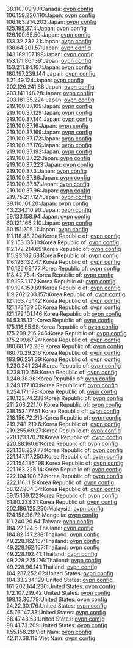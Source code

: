 38.110.109.90:Canada: [ovpn config](vpn/38_110_109_90.ovpn)  
106.159.220.110:Japan: [ovpn config](vpn/106_159_220_110.ovpn)  
106.163.214.203:Japan: [ovpn config](vpn/106_163_214_203.ovpn)  
125.195.37.4:Japan: [ovpn config](vpn/125_195_37_4.ovpn)  
126.100.65.50:Japan: [ovpn config](vpn/126_100_65_50.ovpn)  
133.32.232.31:Japan: [ovpn config](vpn/133_32_232_31.ovpn)  
138.64.201.57:Japan: [ovpn config](vpn/138_64_201_57.ovpn)  
143.189.107.199:Japan: [ovpn config](vpn/143_189_107_199.ovpn)  
153.171.86.139:Japan: [ovpn config](vpn/153_171_86_139.ovpn)  
153.211.84.167:Japan: [ovpn config](vpn/153_211_84_167.ovpn)  
180.197.239.144:Japan: [ovpn config](vpn/180_197_239_144.ovpn)  
1.21.49.124:Japan: [ovpn config](vpn/1_21_49_124.ovpn)  
202.126.241.88:Japan: [ovpn config](vpn/202_126_241_88.ovpn)  
203.141.148.28:Japan: [ovpn config](vpn/203_141_148_28.ovpn)  
203.181.35.224:Japan: [ovpn config](vpn/203_181_35_224.ovpn)  
219.100.37.109:Japan: [ovpn config](vpn/219_100_37_109.ovpn)  
219.100.37.129:Japan: [ovpn config](vpn/219_100_37_129.ovpn)  
219.100.37.144:Japan: [ovpn config](vpn/219_100_37_144.ovpn)  
219.100.37.16:Japan: [ovpn config](vpn/219_100_37_16.ovpn)  
219.100.37.169:Japan: [ovpn config](vpn/219_100_37_169.ovpn)  
219.100.37.172:Japan: [ovpn config](vpn/219_100_37_172.ovpn)  
219.100.37.176:Japan: [ovpn config](vpn/219_100_37_176.ovpn)  
219.100.37.193:Japan: [ovpn config](vpn/219_100_37_193.ovpn)  
219.100.37.22:Japan: [ovpn config](vpn/219_100_37_22.ovpn)  
219.100.37.223:Japan: [ovpn config](vpn/219_100_37_223.ovpn)  
219.100.37.3:Japan: [ovpn config](vpn/219_100_37_3.ovpn)  
219.100.37.86:Japan: [ovpn config](vpn/219_100_37_86.ovpn)  
219.100.37.87:Japan: [ovpn config](vpn/219_100_37_87.ovpn)  
219.100.37.96:Japan: [ovpn config](vpn/219_100_37_96.ovpn)  
219.75.217.127:Japan: [ovpn config](vpn/219_75_217_127.ovpn)  
39.110.161.20:Japan: [ovpn config](vpn/39_110_161_20.ovpn)  
43.234.110.90:Japan: [ovpn config](vpn/43_234_110_90.ovpn)  
59.133.158.94:Japan: [ovpn config](vpn/59_133_158_94.ovpn)  
60.121.166.210:Japan: [ovpn config](vpn/60_121_166_210.ovpn)  
60.151.205.11:Japan: [ovpn config](vpn/60_151_205_11.ovpn)  
111.118.48.204:Korea Republic of: [ovpn config](vpn/111_118_48_204.ovpn)  
112.153.135.10:Korea Republic of: [ovpn config](vpn/112_153_135_10.ovpn)  
112.172.214.69:Korea Republic of: [ovpn config](vpn/112_172_214_69.ovpn)  
115.93.182.68:Korea Republic of: [ovpn config](vpn/115_93_182_68.ovpn)  
116.123.132.47:Korea Republic of: [ovpn config](vpn/116_123_132_47.ovpn)  
116.125.69.177:Korea Republic of: [ovpn config](vpn/116_125_69_177.ovpn)  
118.42.75.4:Korea Republic of: [ovpn config](vpn/118_42_75_4.ovpn)  
119.193.1.172:Korea Republic of: [ovpn config](vpn/119_193_1_172.ovpn)  
119.194.159.89:Korea Republic of: [ovpn config](vpn/119_194_159_89.ovpn)  
119.202.203.157:Korea Republic of: [ovpn config](vpn/119_202_203_157.ovpn)  
121.163.75.142:Korea Republic of: [ovpn config](vpn/121_163_75_142.ovpn)  
121.173.139.56:Korea Republic of: [ovpn config](vpn/121_173_139_56.ovpn)  
121.179.101.146:Korea Republic of: [ovpn config](vpn/121_179_101_146.ovpn)  
14.53.15.131:Korea Republic of: [ovpn config](vpn/14_53_15_131.ovpn)  
175.116.55.98:Korea Republic of: [ovpn config](vpn/175_116_55_98.ovpn)  
175.209.216.246:Korea Republic of: [ovpn config](vpn/175_209_216_246.ovpn)  
175.209.67.24:Korea Republic of: [ovpn config](vpn/175_209_67_24.ovpn)  
180.68.172.239:Korea Republic of: [ovpn config](vpn/180_68_172_239.ovpn)  
180.70.29.216:Korea Republic of: [ovpn config](vpn/180_70_29_216.ovpn)  
183.96.251.39:Korea Republic of: [ovpn config](vpn/183_96_251_39.ovpn)  
1.230.241.234:Korea Republic of: [ovpn config](vpn/1_230_241_234.ovpn)  
1.238.110.159:Korea Republic of: [ovpn config](vpn/1_238_110_159.ovpn)  
1.248.38.36:Korea Republic of: [ovpn config](vpn/1_248_38_36.ovpn)  
1.249.177.183:Korea Republic of: [ovpn config](vpn/1_249_177_183.ovpn)  
1.254.171.178:Korea Republic of: [ovpn config](vpn/1_254_171_178.ovpn)  
210.123.74.238:Korea Republic of: [ovpn config](vpn/210_123_74_238.ovpn)  
211.203.221.10:Korea Republic of: [ovpn config](vpn/211_203_221_10.ovpn)  
218.152.177.51:Korea Republic of: [ovpn config](vpn/218_152_177_51.ovpn)  
218.156.72.213:Korea Republic of: [ovpn config](vpn/218_156_72_213.ovpn)  
219.248.219.6:Korea Republic of: [ovpn config](vpn/219_248_219_6.ovpn)  
219.255.69.27:Korea Republic of: [ovpn config](vpn/219_255_69_27.ovpn)  
220.123.170.78:Korea Republic of: [ovpn config](vpn/220_123_170_78.ovpn)  
220.88.160.6:Korea Republic of: [ovpn config](vpn/220_88_160_6.ovpn)  
221.138.229.77:Korea Republic of: [ovpn config](vpn/221_138_229_77.ovpn)  
221.147.117.250:Korea Republic of: [ovpn config](vpn/221_147_117_250.ovpn)  
221.154.136.198:Korea Republic of: [ovpn config](vpn/221_154_136_198.ovpn)  
221.163.226.14:Korea Republic of: [ovpn config](vpn/221_163_226_14.ovpn)  
222.104.100.37:Korea Republic of: [ovpn config](vpn/222_104_100_37.ovpn)  
222.116.11.8:Korea Republic of: [ovpn config](vpn/222_116_11_8.ovpn)  
58.127.204.34:Korea Republic of: [ovpn config](vpn/58_127_204_34.ovpn)  
59.15.139.122:Korea Republic of: [ovpn config](vpn/59_15_139_122.ovpn)  
61.80.233.31:Korea Republic of: [ovpn config](vpn/61_80_233_31.ovpn)  
202.186.125.250:Malaysia: [ovpn config](vpn/202_186_125_250.ovpn)  
124.158.96.72:Mongolia: [ovpn config](vpn/124_158_96_72.ovpn)  
111.240.20.64:Taiwan: [ovpn config](vpn/111_240_20_64.ovpn)  
184.22.124.5:Thailand: [ovpn config](vpn/184_22_124_5.ovpn)  
184.82.147.238:Thailand: [ovpn config](vpn/184_82_147_238.ovpn)  
49.228.162.167:Thailand: [ovpn config](vpn/49_228_162_167.ovpn)  
49.228.162.167:Thailand: [ovpn config](vpn/49_228_162_167.ovpn)  
49.228.192.41:Thailand: [ovpn config](vpn/49_228_192_41.ovpn)  
49.228.225.176:Thailand: [ovpn config](vpn/49_228_225_176.ovpn)  
49.228.96.141:Thailand: [ovpn config](vpn/49_228_96_141.ovpn)  
104.237.252.62:United States: [ovpn config](vpn/104_237_252_62.ovpn)  
104.33.234.129:United States: [ovpn config](vpn/104_33_234_129.ovpn)  
161.202.144.236:United States: [ovpn config](vpn/161_202_144_236.ovpn)  
172.107.219.42:United States: [ovpn config](vpn/172_107_219_42.ovpn)  
198.13.36.179:United States: [ovpn config](vpn/198_13_36_179.ovpn)  
24.22.30.176:United States: [ovpn config](vpn/24_22_30_176.ovpn)  
45.76.147.33:United States: [ovpn config](vpn/45_76_147_33.ovpn)  
68.47.43.53:United States: [ovpn config](vpn/68_47_43_53.ovpn)  
98.41.73.209:United States: [ovpn config](vpn/98_41_73_209.ovpn)  
1.55.158.28:Viet Nam: [ovpn config](vpn/1_55_158_28.ovpn)  
42.117.68.118:Viet Nam: [ovpn config](vpn/42_117_68_118.ovpn)  
